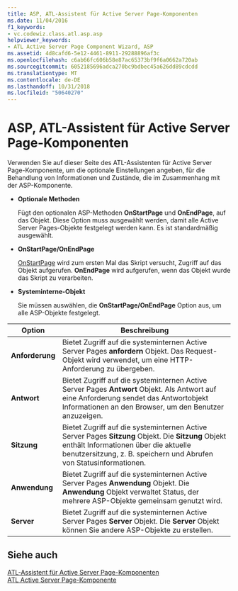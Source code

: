 ```yaml
---
title: ASP, ATL-Assistent für Active Server Page-Komponenten
ms.date: 11/04/2016
f1_keywords:
- vc.codewiz.class.atl.asp.asp
helpviewer_keywords:
- ATL Active Server Page Component Wizard, ASP
ms.assetid: 4d8cafd6-5e12-4461-8911-29288896af3c
ms.openlocfilehash: c6ab66fc606b58e87ac65373bf9f6a0662a720ab
ms.sourcegitcommit: 6052185696adca270bc9bdbec45a626dd89cdcdd
ms.translationtype: MT
ms.contentlocale: de-DE
ms.lasthandoff: 10/31/2018
ms.locfileid: "50640270"
---
```

# <a name="asp-atl-active-server-page-component-wizard"></a>ASP, ATL-Assistent für Active Server Page-Komponenten

Verwenden Sie auf dieser Seite des ATL-Assistenten für Active Server Page-Komponente, um die optionale Einstellungen angeben, für die Behandlung von Informationen und Zustände, die im Zusammenhang mit der ASP-Komponente.

- **Optionale Methoden**

   Fügt den optionalen ASP-Methoden **OnStartPage** und **OnEndPage**, auf das Objekt. Diese Option muss ausgewählt werden, damit alle Active Server Pages-Objekte festgelegt werden kann. Es ist standardmäßig ausgewählt.

- **OnStartPage/OnEndPage**

   [OnStartPage](https://msdn.microsoft.com/library/ms691624.aspx) wird zum ersten Mal das Skript versucht, Zugriff auf das Objekt aufgerufen. **OnEndPage** wird aufgerufen, wenn das Objekt wurde das Skript zu verarbeiten.

- **Systeminterne-Objekt**

   Sie müssen auswählen, die **OnStartPage/OnEndPage** Option aus, um alle ASP-Objekte festgelegt.

|Option|Beschreibung|
|------------|-----------------|
|**Anforderung**|Bietet Zugriff auf die systeminternen Active Server Pages **anfordern** Objekt. Das Request-Objekt wird verwendet, um eine HTTP-Anforderung zu übergeben.|
|**Antwort**|Bietet Zugriff auf die systeminternen Active Server Pages **Antwort** Objekt. Als Antwort auf eine Anforderung sendet das Antwortobjekt Informationen an den Browser, um den Benutzer anzuzeigen.|
|**Sitzung**|Bietet Zugriff auf die systeminternen Active Server Pages **Sitzung** Objekt. Die **Sitzung** Objekt enthält Informationen über die aktuelle benutzersitzung, z. B. speichern und Abrufen von Statusinformationen.|
|**Anwendung**|Bietet Zugriff auf die systeminternen Active Server Pages **Anwendung** Objekt. Die **Anwendung** Objekt verwaltet Status, der mehrere ASP-Objekte gemeinsam genutzt wird.|
|**Server**|Bietet Zugriff auf die systeminternen Active Server Pages **Server** Objekt. Die **Server** Objekt können Sie andere ASP-Objekte zu erstellen.|

## <a name="see-also"></a>Siehe auch

[ATL-Assistent für Active Server Page-Komponenten](../../atl/reference/atl-active-server-page-component-wizard.md)<br/>
[ATL Active Server Page-Komponente](../../atl/reference/adding-an-atl-active-server-page-component.md)

